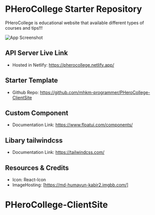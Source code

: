
# PHeroCollege Starter Repository

PHeroCollege is educational website that available different types of courses and tips!!!

![App Screenshot](https://i.ibb.co/Czgj9MW/PHero-College.png/468x300?text=App+Screenshot+Here)


## API Server Live Link
- Hosted in Netlify: https://pherocollege.netlify.app/
## Starter Template
- Github Repo: https://github.com/mhkm-programmer/PHeroCollege-ClientSite
## Custom Component 
- Documentation Link: https://www.floatui.com/components/
## Libary tailwindcss
- Documentation Link: https://tailwindcss.com/

## Resources & Credits
- Icon: React-Icon
- ImageHosting: [https://md-humayun-kabir2.imgbb.com/]
# PHeroCollege-ClientSite
